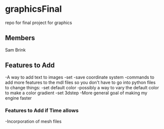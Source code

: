 # graphicsFinal
repo for final project for graphics

## Members
Sam Brink

## Features to Add
-A way to add text to images
-set
-save coordinate system
-commands to add more features to the mdl files so you don't have to go into python files to change things:
  -set default color
  -possibly a way to vary the default color to make a color gradient
  -set 3dstep
-More general goal of making my engine faster

### Features to Add if Time allows
-Incorporation of mesh files
